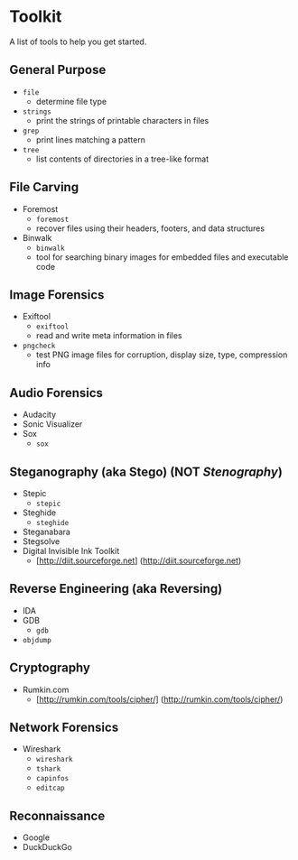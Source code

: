 # Toolkit

A list of tools to help you get started.

## General Purpose
* ``file``
  * determine file type
* ``strings``
  * print the strings of printable characters in files
* ``grep``
  * print lines matching a pattern
* ``tree``
  * list contents of directories in a tree-like format

## File Carving
* Foremost
  * ``foremost``
  * recover files using their headers, footers, and data structures
* Binwalk
  * ``binwalk``
  * tool for searching binary images for embedded files and executable code

## Image Forensics
* Exiftool
  * ``exiftool``
  * read and write meta information in files
* ``pngcheck``
  * test PNG image files for corruption, display size, type, compression info

## Audio Forensics
* Audacity
* Sonic Visualizer
* Sox
  * ``sox``

## Steganography (aka Stego) (NOT _Stenography_)
* Stepic
  * ``stepic``
* Steghide
  * ``steghide``
* Steganabara
* Stegsolve
* Digital Invisible Ink Toolkit
  * [http://diit.sourceforge.net] (http://diit.sourceforge.net)

## Reverse Engineering (aka Reversing)
* IDA
* GDB
  * ``gdb``
* ``objdump``

## Cryptography
* Rumkin.com
  * [http://rumkin.com/tools/cipher/] (http://rumkin.com/tools/cipher/)

## Network Forensics
* Wireshark
  * ``wireshark``
  * ``tshark``
  * ``capinfos``
  * ``editcap``

## Reconnaissance
* Google
* DuckDuckGo

